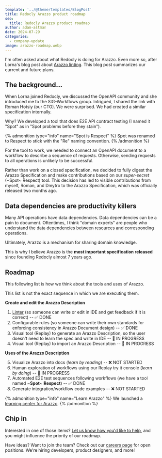 ```yaml
---
template: '../@theme/templates/BlogPost'
title: Redocly Arazzo product roadmap
seo:
  title: Redocly Arazzo product roadmap
author: adam-altman
date: 2024-07-29
categories:
  - company-update
image: arazzo-roadmap.webp
---
```


I'm often asked about what Redocly is doing for Arazzo.
Even more so, after Lorna's blog post about [Arazzo linting](./arazzo-linting.md).
This blog post summarizes our current and future plans.

## The background…

When Lorna joined Redocly, we discussed the OpenAPI community and she introduced me to the SIG-Workflows group.
Intrigued, I shared the link with Roman Hotsiy (our CTO).
We were surprised.
We had created a similar specification internally.

Why?
We developed a tool that does E2E API contract testing (I named it "Spot" as in "Spot problems before they stain").

{% admonition type="info" name="Spot is Respect" %}
Spot was renamed to Respect to stick with the "Re" naming convention.
{% /admonition %}

For the tool to work, we needed to connect an OpenAPI document to a workflow to describe a sequence of requests.
Otherwise, sending requests to all operations is unlikely to be successful.

Rather than work on a closed specification, we decided to fully digest the Arazzo Specification and make contributions based on our _super-secret_ (~Spot~ Respect) tool.
This decision has led to visible contributions from myself, Roman, and Dmytro to the Arazzo Specification, which was officially released two months ago.

## Data dependencies are productivity killers

Many API operations have data dependencies.
Data dependencies can be a pain to document.
Oftentimes, I think "domain experts" are people who understand the data dependencies between resources and
corresponding operations.

Ultimately, Arazzo is a mechanism for sharing domain knowledge.

This is why I believe Arazzo is the **most important specification released** since founding Redocly almost 7 years ago.

## Roadmap

This following list is how we think about the tools and uses of Arazzo.

This list is not the exact sequence in which we are executing them.

**Create and edit the Arazzo Description**

1. [Linter](../docs/cli/guides/lint-arazzo) (so someone can write or edit in IDE and get feedback if it is correct) -- ✅ DONE
2. Configurable rules (so someone can write their own standards for enforcing consistency in Arazzo Document design) --  ✅ DONE
3. Visual tool (Replay) to generate an Arazzo Description, so the user doesn't need to learn the spec and write in IDE -- 🚧 IN PROGRESS
4. Visual tool (Replay) to import an Arazzo Description -- 🚧 IN PROGRESS

**Uses of the Arazzo Description**

5. Visualize Arazzo into docs (_learn by reading_) -- ❌ NOT STARTED
6. Human exploration of workflows using our Replay try it console (_learn by doing_) -- 🚧 IN PROGRESS
7. Automated E2E test sequences following workflows (we have a tool named ~**Spot**~ **Respect**) --  ✅ DONE
8. Generate integration/workflow code examples -- ❌ NOT STARTED

{% admonition type="info" name="Learn Arazzo" %}
We launched a [learning center for Arazzo](../learn/arazzo/what-is-arazzo.md).
{% /admonition %}


## Chip in

Interested in one of those items?
[Let us know how you'd like to help](../pages/contact-us/contact-us.page.tsx), and you might influence the priority of our roadmap.

Have ideas? Want to join the team? Check out our [careers page](../pages/careers/careers.page.tsx) for open positions. We're hiring developers, product designers, and more!

